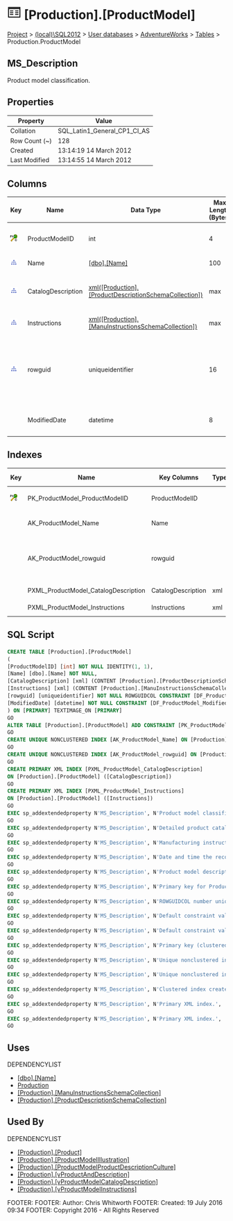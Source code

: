 
# ![Tables](../../../../Images/Table32.png) [Production].[ProductModel]

[Project](../../../../index.md) > [(local)\\SQL2012](../../../index.md) > [User databases](../../index.md) > [AdventureWorks](../index.md) > [Tables](Tables_.md) > Production.ProductModel

## <a name="#description"></a>MS_Description
Product model classification.
## <a name="#properties"></a>Properties

| Property | Value |
|---|---|
| Collation | SQL_Latin1_General_CP1_CI_AS |
| Row Count (~) | 128 |
| Created | 13:14:19 14 March 2012 |
| Last Modified | 13:14:55 14 March 2012 |


## <a name="#columns"></a>Columns

| Key | Name | Data Type | Max Length (Bytes) | Allow Nulls | Identity | Default | Description |
|---|---|---|---|---|---|---|---|
| [![Cluster Primary Key PK_ProductModel_ProductModelID: ProductModelID](../../../../Images/pkcluster.png)](#indexes) | ProductModelID | int | 4 | NO | 1 - 1 |  | _Primary key for ProductModel records._ |
| [![Indexes AK_ProductModel_Name](../../../../Images/Index.png)](#indexes) | Name | [[dbo].[Name]](../Programmability/Types/User-Defined_Data_Types/Name.md) | 100 | NO |  |  | _Product model description._ |
| [![Indexes PXML_ProductModel_CatalogDescription](../../../../Images/Index.png)](#indexes) | CatalogDescription | [xml([Production].[ProductDescriptionSchemaCollection])](../Programmability/Types/XML_Schema_Collections/ProductDescriptionSchemaCollection.md) | max | YES |  |  | _Detailed product catalog information in xml format._ |
| [![Indexes PXML_ProductModel_Instructions](../../../../Images/Index.png)](#indexes) | Instructions | [xml([Production].[ManuInstructionsSchemaCollection])](../Programmability/Types/XML_Schema_Collections/ManuInstructionsSchemaCollection.md) | max | YES |  |  | _Manufacturing instructions in xml format._ |
| [![Indexes AK_ProductModel_rowguid](../../../../Images/Index.png)](#indexes) | rowguid | uniqueidentifier | 16 | NO |  | (newid()) | _ROWGUIDCOL number uniquely identifying the record. Used to support a merge replication sample._ |
|  | ModifiedDate | datetime | 8 | NO |  | (getdate()) | _Date and time the record was last updated._ |


## <a name="#indexes"></a>Indexes

| Key | Name | Key Columns | Type | Unique | XML Type | Description |
|---|---|---|---|---|---|---|
| [![Cluster Primary Key PK_ProductModel_ProductModelID: ProductModelID](../../../../Images/pkcluster.png)](#indexes) | PK_ProductModel_ProductModelID | ProductModelID |  | YES |  | _Primary key (clustered) constraint_ |
|  | AK_ProductModel_Name | Name |  | YES |  | _Unique nonclustered index._ |
|  | AK_ProductModel_rowguid | rowguid |  | YES |  | _Unique nonclustered index. Used to support replication samples._ |
|  | PXML_ProductModel_CatalogDescription | CatalogDescription | xml |  | Primary | _Primary XML index._ |
|  | PXML_ProductModel_Instructions | Instructions | xml |  | Primary | _Primary XML index._ |


## <a name="#sqlscript"></a>SQL Script
```sql
CREATE TABLE [Production].[ProductModel]
(
[ProductModelID] [int] NOT NULL IDENTITY(1, 1),
[Name] [dbo].[Name] NOT NULL,
[CatalogDescription] [xml] (CONTENT [Production].[ProductDescriptionSchemaCollection]) NULL,
[Instructions] [xml] (CONTENT [Production].[ManuInstructionsSchemaCollection]) NULL,
[rowguid] [uniqueidentifier] NOT NULL ROWGUIDCOL CONSTRAINT [DF_ProductModel_rowguid] DEFAULT (newid()),
[ModifiedDate] [datetime] NOT NULL CONSTRAINT [DF_ProductModel_ModifiedDate] DEFAULT (getdate())
) ON [PRIMARY] TEXTIMAGE_ON [PRIMARY]
GO
ALTER TABLE [Production].[ProductModel] ADD CONSTRAINT [PK_ProductModel_ProductModelID] PRIMARY KEY CLUSTERED  ([ProductModelID]) ON [PRIMARY]
GO
CREATE UNIQUE NONCLUSTERED INDEX [AK_ProductModel_Name] ON [Production].[ProductModel] ([Name]) ON [PRIMARY]
GO
CREATE UNIQUE NONCLUSTERED INDEX [AK_ProductModel_rowguid] ON [Production].[ProductModel] ([rowguid]) ON [PRIMARY]
GO
CREATE PRIMARY XML INDEX [PXML_ProductModel_CatalogDescription]
ON [Production].[ProductModel] ([CatalogDescription])
GO
CREATE PRIMARY XML INDEX [PXML_ProductModel_Instructions]
ON [Production].[ProductModel] ([Instructions])
GO
EXEC sp_addextendedproperty N'MS_Description', N'Product model classification.', 'SCHEMA', N'Production', 'TABLE', N'ProductModel', NULL, NULL
GO
EXEC sp_addextendedproperty N'MS_Description', N'Detailed product catalog information in xml format.', 'SCHEMA', N'Production', 'TABLE', N'ProductModel', 'COLUMN', N'CatalogDescription'
GO
EXEC sp_addextendedproperty N'MS_Description', N'Manufacturing instructions in xml format.', 'SCHEMA', N'Production', 'TABLE', N'ProductModel', 'COLUMN', N'Instructions'
GO
EXEC sp_addextendedproperty N'MS_Description', N'Date and time the record was last updated.', 'SCHEMA', N'Production', 'TABLE', N'ProductModel', 'COLUMN', N'ModifiedDate'
GO
EXEC sp_addextendedproperty N'MS_Description', N'Product model description.', 'SCHEMA', N'Production', 'TABLE', N'ProductModel', 'COLUMN', N'Name'
GO
EXEC sp_addextendedproperty N'MS_Description', N'Primary key for ProductModel records.', 'SCHEMA', N'Production', 'TABLE', N'ProductModel', 'COLUMN', N'ProductModelID'
GO
EXEC sp_addextendedproperty N'MS_Description', N'ROWGUIDCOL number uniquely identifying the record. Used to support a merge replication sample.', 'SCHEMA', N'Production', 'TABLE', N'ProductModel', 'COLUMN', N'rowguid'
GO
EXEC sp_addextendedproperty N'MS_Description', N'Default constraint value of GETDATE()', 'SCHEMA', N'Production', 'TABLE', N'ProductModel', 'CONSTRAINT', N'DF_ProductModel_ModifiedDate'
GO
EXEC sp_addextendedproperty N'MS_Description', N'Default constraint value of NEWID()', 'SCHEMA', N'Production', 'TABLE', N'ProductModel', 'CONSTRAINT', N'DF_ProductModel_rowguid'
GO
EXEC sp_addextendedproperty N'MS_Description', N'Primary key (clustered) constraint', 'SCHEMA', N'Production', 'TABLE', N'ProductModel', 'CONSTRAINT', N'PK_ProductModel_ProductModelID'
GO
EXEC sp_addextendedproperty N'MS_Description', N'Unique nonclustered index.', 'SCHEMA', N'Production', 'TABLE', N'ProductModel', 'INDEX', N'AK_ProductModel_Name'
GO
EXEC sp_addextendedproperty N'MS_Description', N'Unique nonclustered index. Used to support replication samples.', 'SCHEMA', N'Production', 'TABLE', N'ProductModel', 'INDEX', N'AK_ProductModel_rowguid'
GO
EXEC sp_addextendedproperty N'MS_Description', N'Clustered index created by a primary key constraint.', 'SCHEMA', N'Production', 'TABLE', N'ProductModel', 'INDEX', N'PK_ProductModel_ProductModelID'
GO
EXEC sp_addextendedproperty N'MS_Description', N'Primary XML index.', 'SCHEMA', N'Production', 'TABLE', N'ProductModel', 'INDEX', N'PXML_ProductModel_CatalogDescription'
GO
EXEC sp_addextendedproperty N'MS_Description', N'Primary XML index.', 'SCHEMA', N'Production', 'TABLE', N'ProductModel', 'INDEX', N'PXML_ProductModel_Instructions'
GO

```

## <a name="#uses"></a>Uses
DEPENDENCYLIST
* [[dbo].[Name]](../Programmability/Types/User-Defined_Data_Types/Name.md)
* [Production](../Security/Schemas/Production.md)
* [[Production].[ManuInstructionsSchemaCollection]](../Programmability/Types/XML_Schema_Collections/ManuInstructionsSchemaCollection.md)
* [[Production].[ProductDescriptionSchemaCollection]](../Programmability/Types/XML_Schema_Collections/ProductDescriptionSchemaCollection.md)


## <a name="#usedby"></a>Used By
DEPENDENCYLIST
* [[Production].[Product]](Product.md)
* [[Production].[ProductModelIllustration]](ProductModelIllustration.md)
* [[Production].[ProductModelProductDescriptionCulture]](ProductModelProductDescriptionCulture.md)
* [[Production].[vProductAndDescription]](../Views/vProductAndDescription.md)
* [[Production].[vProductModelCatalogDescription]](../Views/vProductModelCatalogDescription.md)
* [[Production].[vProductModelInstructions]](../Views/vProductModelInstructions.md)

FOOTER: FOOTER: Author:  Chris Whitworth
FOOTER: Created: 19 July 2016 09:34
FOOTER: Copyright 2016 - All Rights Reserved

